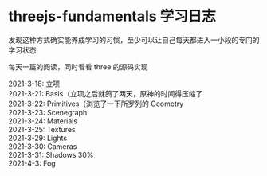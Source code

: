 # threejs-fundamentals 学习日志

发现这种方式确实能养成学习的习惯，至少可以让自己每天都进入一小段的专门的学习状态

每天一篇的阅读，同时看看 three 的源码实现

2021-3-18: 立项\
2021-3-21: Basis（立项之后就鸽了两天，原神的时间得压缩了\
2021-3-22: Primitives（浏览了一下所罗列的 Geometry\
2021-3-23: Scenegraph\
2021-3-24: Materials\
2021-3-25: Textures\
2021-3-29: Lights\
2021-3-30: Cameras\
2021-3-31: Shadows 30%\
2021-4-3: Fog
